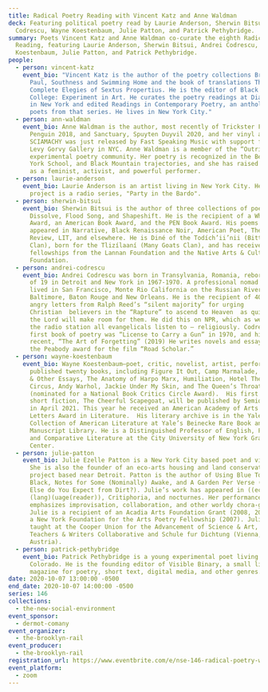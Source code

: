 ```yaml
---
title: Radical Poetry Reading with Vincent Katz and Anne Waldman
deck: Featuring political poetry read by Laurie Anderson, Sherwin Bitsui, Andrei
  Codrescu, Wayne Koestenbaum, Julie Patton, and Patrick Pethybridge.
summary: Poets Vincent Katz and Anne Waldman co-curate the eighth Radical Poetry
  Reading, featuring Laurie Anderson, Sherwin Bitsui, Andrei Codrescu, Wayne
  Koestenbaum, Julie Patton, and Patrick Pethybridge.
people:
  - person: vincent-katz
    event_bio: "Vincent Katz is the author of the poetry collections Broadway for
      Paul, Southness and Swimming Home and the book of translations The
      Complete Elegies of Sextus Propertius. He is the editor of Black Mountain
      College: Experiment in Art. He curates the poetry readings at Dia:Chelsea
      in New York and edited Readings in Contemporary Poetry, an anthology of
      poets from that series. He lives in New York City."
  - person: ann-waldman
    event_bio: Anne Waldman is the author, most recently of Trickster Feminism,
      Penguin 2018, and Sanctuary, Spuyten Duyvil 2020, and her vinyl album
      SCIAMACHY was just released by Fast Speaking Music with support from the
      Levy Gorvy Gallery in NYC. Anne Waldman is a member of the “Outrider”
      experimental poetry community. Her poetry is recognized in the Beat, New
      York School, and Black Mountain trajectories, and she has raised the bar
      as a feminist, activist, and powerful performer.
  - person: laurie-anderson
    event_bio: Laurie Anderson is an artist living in New York City. Her most recent
      project is a radio series, "Party in the Bardo".
  - person: sherwin-bitsui
    event_bio: Sherwin Bitsui is the author of three collections of poetry,
      Dissolve, Flood Song, and Shapeshift. He is the recipient of a Whiting
      Award, an American Book Award, and the PEN Book Award. His poems have
      appeared in Narrative, Black Renaissance Noir, American Poet, The Iowa
      Review, LIT, and elsewhere. He is Diné of the Todí­ch’ii’nii (Bitter Water
      Clan), born for the Tlizí­laaní­ (Many Goats Clan), and has received
      fellowships from the Lannan Foundation and the Native Arts & Culture
      Foundation.
  - person: andrei-codrescu
    event_bio: Andrei Codrescu was born in Transylvania, Romania, reborn at the age
      of 19 in Detroit and New York in 1967-1970. A professional nomad he has
      lived in San Francisco, Monte Rio California on the Russian River,
      Baltimore, Baton Rouge and New Orleans. He is the recipient of 40,000
      angry letters from Ralph Reed’s “silent majority” for urging
      Christian  believers in the “Rapture” to ascend to Heaven  as quickly as
      the Lord will make room for them. He did this on NPR, which as we know, is
      the radio station all evangelicals listen to – religiously. Codrescu’s
      first book of poetry was “License to Carry a Gun” in 1970, and his most
      recent, “The Art of Forgetting” (2019) He writes novels and essays and won
      the Peabody award for the film “Road Scholar.”
  - person: wayne-koestenbaum
    event_bio: Wayne Koestenbaum—poet, critic, novelist, artist, performer—has
      published twenty books, including Figure It Out, Camp Marmalade, My 1980s
      & Other Essays, The Anatomy of Harpo Marx, Humiliation, Hotel Theory,
      Circus, Andy Warhol, Jackie Under My Skin, and The Queen’s Throat
      (nominated for a National Book Critics Circle Award).  His first book of
      short fiction, The Cheerful Scapegoat, will be published by Semiotext[e]
      in April 2021. This year he received an American Academy of Arts and
      Letters Award in Literature.  His literary archive is in the Yale
      Collection of American Literature at Yale’s Beinecke Rare Book and
      Manuscript Library. He is a Distinguished Professor of English, French,
      and Comparative Literature at the City University of New York Graduate
      Center.
  - person: julie-patton
    event_bio: Julie Ezelle Patton is a New York City based poet and visual artist.
      She is also the founder of an eco-arts housing and land conservation
      project based near Detroit. Patton is the author of Using Blue To Get
      Black, Notes for Some (Nominally) Awake, and A Garden Per Verse (or What
      Else do You Expect from Dirt?). Julie’s work has appeared in ((eco
      (lang)(uage(reader)), Critiphoria, and nocturnes. Her performance work
      emphasizes improvisation, collaboration, and other worldy chora-graphs.
      Julie is a recipient of an Acadia Arts Foundation Grant (2008, 2010), and
      a New York Foundation for the Arts Poetry Fellowship (2007). Julie has
      taught at the Cooper Union for the Advancement of Science & Art, Naropa,
      Teachers & Writers Collaborative and Schule fur Dichtung (Vienna,
      Austria).
  - person: patrick-pethybridge
    event_bio: Patrick Pethybridge is a young experimental poet living in Denver,
      Colorado. He is the founding editor of Visible Binary, a small literary
      magazine for poetry, short text, digital media, and other genres.
date: 2020-10-07 13:00:00 -0500
end_date: 2020-10-07 14:00:00 -0500
series: 146
collections:
  - the-new-social-environment
event_sponsor:
  - dermot-comany
event_organizer:
  - the-brooklyn-rail
event_producer:
  - the-brooklyn-rail
registration_url: https://www.eventbrite.com/e/nse-146-radical-poetry-with-vincent-katz-and-anne-waldman-tickets-123509796125
event_platform:
  - zoom
---
```

